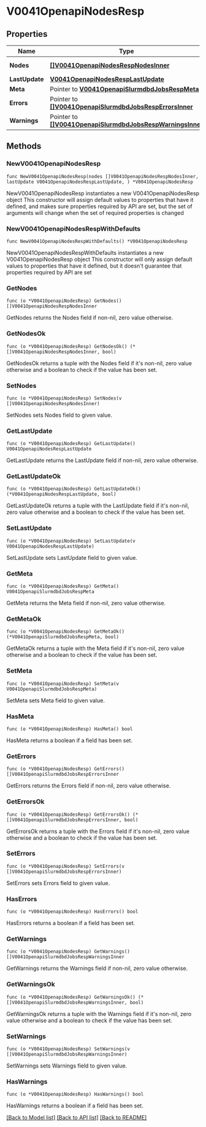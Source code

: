 # V0041OpenapiNodesResp

## Properties

Name | Type | Description | Notes
------------ | ------------- | ------------- | -------------
**Nodes** | [**[]V0041OpenapiNodesRespNodesInner**](V0041OpenapiNodesRespNodesInner.md) | List of nodes | 
**LastUpdate** | [**V0041OpenapiNodesRespLastUpdate**](V0041OpenapiNodesRespLastUpdate.md) |  | 
**Meta** | Pointer to [**V0041OpenapiSlurmdbdJobsRespMeta**](V0041OpenapiSlurmdbdJobsRespMeta.md) |  | [optional] 
**Errors** | Pointer to [**[]V0041OpenapiSlurmdbdJobsRespErrorsInner**](V0041OpenapiSlurmdbdJobsRespErrorsInner.md) | Query errors | [optional] 
**Warnings** | Pointer to [**[]V0041OpenapiSlurmdbdJobsRespWarningsInner**](V0041OpenapiSlurmdbdJobsRespWarningsInner.md) | Query warnings | [optional] 

## Methods

### NewV0041OpenapiNodesResp

`func NewV0041OpenapiNodesResp(nodes []V0041OpenapiNodesRespNodesInner, lastUpdate V0041OpenapiNodesRespLastUpdate, ) *V0041OpenapiNodesResp`

NewV0041OpenapiNodesResp instantiates a new V0041OpenapiNodesResp object
This constructor will assign default values to properties that have it defined,
and makes sure properties required by API are set, but the set of arguments
will change when the set of required properties is changed

### NewV0041OpenapiNodesRespWithDefaults

`func NewV0041OpenapiNodesRespWithDefaults() *V0041OpenapiNodesResp`

NewV0041OpenapiNodesRespWithDefaults instantiates a new V0041OpenapiNodesResp object
This constructor will only assign default values to properties that have it defined,
but it doesn't guarantee that properties required by API are set

### GetNodes

`func (o *V0041OpenapiNodesResp) GetNodes() []V0041OpenapiNodesRespNodesInner`

GetNodes returns the Nodes field if non-nil, zero value otherwise.

### GetNodesOk

`func (o *V0041OpenapiNodesResp) GetNodesOk() (*[]V0041OpenapiNodesRespNodesInner, bool)`

GetNodesOk returns a tuple with the Nodes field if it's non-nil, zero value otherwise
and a boolean to check if the value has been set.

### SetNodes

`func (o *V0041OpenapiNodesResp) SetNodes(v []V0041OpenapiNodesRespNodesInner)`

SetNodes sets Nodes field to given value.


### GetLastUpdate

`func (o *V0041OpenapiNodesResp) GetLastUpdate() V0041OpenapiNodesRespLastUpdate`

GetLastUpdate returns the LastUpdate field if non-nil, zero value otherwise.

### GetLastUpdateOk

`func (o *V0041OpenapiNodesResp) GetLastUpdateOk() (*V0041OpenapiNodesRespLastUpdate, bool)`

GetLastUpdateOk returns a tuple with the LastUpdate field if it's non-nil, zero value otherwise
and a boolean to check if the value has been set.

### SetLastUpdate

`func (o *V0041OpenapiNodesResp) SetLastUpdate(v V0041OpenapiNodesRespLastUpdate)`

SetLastUpdate sets LastUpdate field to given value.


### GetMeta

`func (o *V0041OpenapiNodesResp) GetMeta() V0041OpenapiSlurmdbdJobsRespMeta`

GetMeta returns the Meta field if non-nil, zero value otherwise.

### GetMetaOk

`func (o *V0041OpenapiNodesResp) GetMetaOk() (*V0041OpenapiSlurmdbdJobsRespMeta, bool)`

GetMetaOk returns a tuple with the Meta field if it's non-nil, zero value otherwise
and a boolean to check if the value has been set.

### SetMeta

`func (o *V0041OpenapiNodesResp) SetMeta(v V0041OpenapiSlurmdbdJobsRespMeta)`

SetMeta sets Meta field to given value.

### HasMeta

`func (o *V0041OpenapiNodesResp) HasMeta() bool`

HasMeta returns a boolean if a field has been set.

### GetErrors

`func (o *V0041OpenapiNodesResp) GetErrors() []V0041OpenapiSlurmdbdJobsRespErrorsInner`

GetErrors returns the Errors field if non-nil, zero value otherwise.

### GetErrorsOk

`func (o *V0041OpenapiNodesResp) GetErrorsOk() (*[]V0041OpenapiSlurmdbdJobsRespErrorsInner, bool)`

GetErrorsOk returns a tuple with the Errors field if it's non-nil, zero value otherwise
and a boolean to check if the value has been set.

### SetErrors

`func (o *V0041OpenapiNodesResp) SetErrors(v []V0041OpenapiSlurmdbdJobsRespErrorsInner)`

SetErrors sets Errors field to given value.

### HasErrors

`func (o *V0041OpenapiNodesResp) HasErrors() bool`

HasErrors returns a boolean if a field has been set.

### GetWarnings

`func (o *V0041OpenapiNodesResp) GetWarnings() []V0041OpenapiSlurmdbdJobsRespWarningsInner`

GetWarnings returns the Warnings field if non-nil, zero value otherwise.

### GetWarningsOk

`func (o *V0041OpenapiNodesResp) GetWarningsOk() (*[]V0041OpenapiSlurmdbdJobsRespWarningsInner, bool)`

GetWarningsOk returns a tuple with the Warnings field if it's non-nil, zero value otherwise
and a boolean to check if the value has been set.

### SetWarnings

`func (o *V0041OpenapiNodesResp) SetWarnings(v []V0041OpenapiSlurmdbdJobsRespWarningsInner)`

SetWarnings sets Warnings field to given value.

### HasWarnings

`func (o *V0041OpenapiNodesResp) HasWarnings() bool`

HasWarnings returns a boolean if a field has been set.


[[Back to Model list]](../README.md#documentation-for-models) [[Back to API list]](../README.md#documentation-for-api-endpoints) [[Back to README]](../README.md)


